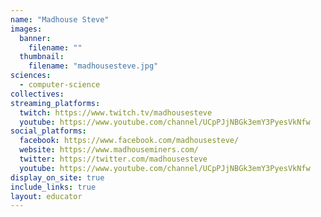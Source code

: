 ```yaml
---
name: "Madhouse Steve"
images:
  banner:
    filename: ""
  thumbnail:
    filename: "madhousesteve.jpg"
sciences:
  - computer-science
collectives:
streaming_platforms:
  twitch: https://www.twitch.tv/madhousesteve
  youtube: https://www.youtube.com/channel/UCpPJjNBGk3emY3PyesVkNfw
social_platforms:
  facebook: https://www.facebook.com/madhousesteve/
  website: https://www.madhouseminers.com/
  twitter: https://twitter.com/madhousesteve
  youtube: https://www.youtube.com/channel/UCpPJjNBGk3emY3PyesVkNfw
display_on_site: true
include_links: true
layout: educator
---
```

